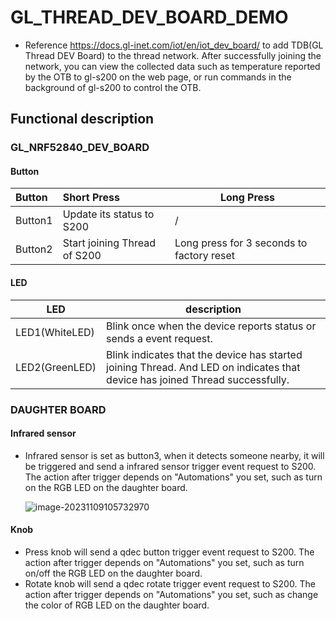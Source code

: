 # GL_THREAD_DEV_BOARD_DEMO

- Reference https://docs.gl-inet.com/iot/en/iot_dev_board/ to add TDB(GL Thread DEV Board) to the thread network. After successfully joining the network, you can view the collected data such as temperature reported by the OTB to gl-s200 on the web page, or run commands in the background of gl-s200 to control the OTB.



## Functional description

### GL_NRF52840_DEV_BOARD

#### Button

| Button  | Short Press                  | Long Press                                |
| :------ | :--------------------------- | ----------------------------------------- |
| Button1 | Update its status to S200    | /                                         |
| Button2 | Start joining Thread of S200 | Long press for 3 seconds to factory reset |



#### LED

| LED            | description                                                  |
| -------------- | ------------------------------------------------------------ |
| LED1(WhiteLED) | Blink once when the device reports status or sends a event request. |
| LED2(GreenLED) | Blink indicates that the device has started joining Thread. And LED on indicates that device has joined Thread successfully. |



### DAUGHTER BOARD

#### Infrared sensor

- Infrared sensor is set as button3, when it detects someone nearby, it will be triggered and send a infrared sensor trigger event request to S200.  The action after trigger depends on "Automations" you set, such as turn on the RGB LED on the daughter board.

  ![image-20231109105732970](Instruction_gl_dev_board_demo.assets/image-20231109105732970.png)



#### Knob

- Press knob will send a qdec button trigger event request to S200. The action after trigger depends on "Automations" you set, such as turn on/off the RGB LED on the daughter board.
- Rotate knob will send a qdec rotate trigger event request to S200. The action after trigger depends on "Automations" you set, such as change the color of RGB LED on the daughter board.